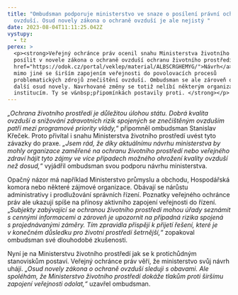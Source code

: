 ```yaml
---
title: "Ombudsman podporuje ministerstvo ve snaze o posílení právní ochrany
  ovzduší. Osud novely zákona o ochraně ovzduší je ale nejistý "
date: 2023-08-04T11:11:25.042Z
vystupy:
  - tz
perex: >
  <p><strong>Veřejný ochránce práv ocenil snahu Ministerstva životního prostředí
  posílit v novele zákona o ochraně ovzduší ochranu životního prostředí. <a
  href="https://odok.cz/portal/veklep/material/ALBSCRGHEMYG/">Návrh</a> počítá
  mimo jiné se širším zapojením veřejnosti do povolovacích procesů
  problematických zdrojů znečištění ovzduší. Ombudsman se ale zároveň obává o
  další osud novely. Navrhované změny se totiž nelíbí některým organizacím a
  institucím. Ty se v&nbsp;připomínkách postavily proti. </strong></p>
---
```

<p><em>&bdquo;Ochrana životního prostředí je důležitou úlohou státu. Dobrá kvalita ovzduší a snižování zdravotních rizik spojených se znečištěným ovzduším patří mezi programové priority vlády,</em>&ldquo; připomněl ombudsman Stanislav Křeček. Proto přivítal i snahu Ministerstva životního prostředí uvést tyto závazky do praxe. <em>&bdquo;Jsem rád, že díky aktuálnímu návrhu ministerstva by mohly organizace zaměřené na ochranu životního prostředí nebo veřejného zdraví hájit tyto zájmy ve více&nbsp;případech možného ohrožení kvality ovzduší než dosud,&ldquo; </em>vyjádřil ombudsman svou podporu návrhu ministerstva.</p>

<p>Opačný názor má například Ministerstvo průmyslu a obchodu, Hospodářská komora nebo některé zájmové organizace. Obávají se nárůstu administrativy i prodlužování správních řízení. Poznatky veřejného ochránce práv ale ukazují spíše na přínosy aktivního zapojení veřejnosti do&nbsp;řízení. &bdquo;<em>Subjekty zabývající se ochranou životního prostředí mohou úřady seznámit s&nbsp;cennými informacemi a zároveň je upozornit na případná rizika spojená s&nbsp;projednávanými záměry. Tím zpravidla přispějí k&nbsp;přijetí řešení, které je v&nbsp;konečném důsledku pro životní prostředí šetrnější,&ldquo;</em> zopakoval ombudsman své dlouhodobé zkušenosti.</p>

<p>Nyní je na Ministerstvu životního prostředí jak se k&nbsp;protichůdným stanoviskům postaví. Veřejný ochránce práv věří, že ministerstvo svůj návrh uhájí. <em>&bdquo;Osud novely zákona o ochraně ovzduší sleduji s&nbsp;obavami. Ale spoléhám, že Ministerstvo životního prostředí dokáže tlakům proti širšímu zapojení veřejnosti odolat,&ldquo;</em> uzavřel ombudsman.</p>
